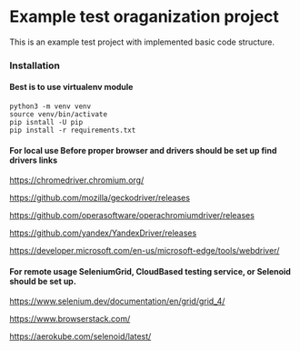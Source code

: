 # Example test oraganization project

This is an example test project with implemented basic code structure.

### Installation

#### Best is to use virtualenv module

```
python3 -m venv venv
source venv/bin/activate
pip isntall -U pip
pip install -r requirements.txt
```

#### For local use Before proper browser and drivers should be set up find drivers links

https://chromedriver.chromium.org/

https://github.com/mozilla/geckodriver/releases

https://github.com/operasoftware/operachromiumdriver/releases

https://github.com/yandex/YandexDriver/releases

https://developer.microsoft.com/en-us/microsoft-edge/tools/webdriver/

#### For remote usage SeleniumGrid, CloudBased testing service, or Selenoid should be set up.

https://www.selenium.dev/documentation/en/grid/grid_4/

https://www.browserstack.com/

https://aerokube.com/selenoid/latest/
